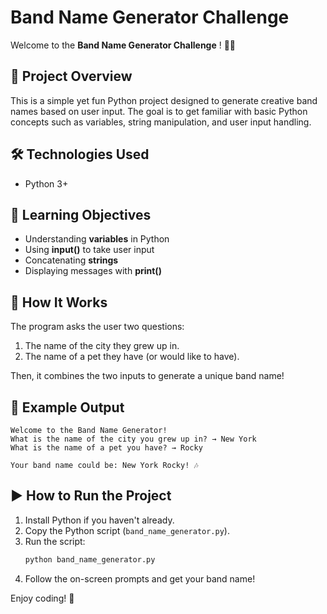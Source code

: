 # Band Name Generator Challenge

Welcome to the  **Band Name Generator Challenge** ! 🎸✨

## 📌 Project Overview

This is a simple yet fun Python project designed to generate creative band names based on user input. The goal is to get familiar with basic Python concepts such as variables, string manipulation, and user input handling.

## 🛠 Technologies Used

* Python 3+

## 🎯 Learning Objectives

* Understanding **variables** in Python
* Using **input()** to take user input
* Concatenating **strings**
* Displaying messages with **print()**

## 🚀 How It Works

The program asks the user two questions:

1. The name of the city they grew up in.
2. The name of a pet they have (or would like to have).

Then, it combines the two inputs to generate a unique band name!

## 📝 Example Output

```
Welcome to the Band Name Generator!
What is the name of the city you grew up in? → New York
What is the name of a pet you have? → Rocky

Your band name could be: New York Rocky! 🎶
```

## ▶️ How to Run the Project

1. Install Python if you haven't already.
2. Copy the Python script (`band_name_generator.py`).
3. Run the script:
   ```bash
   python band_name_generator.py
   ```
4. Follow the on-screen prompts and get your band name!

Enjoy coding! 🚀
